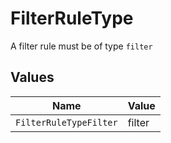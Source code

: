 # FilterRuleType

A filter rule must be of type `filter`


## Values

| Name                   | Value                  |
| ---------------------- | ---------------------- |
| `FilterRuleTypeFilter` | filter                 |
